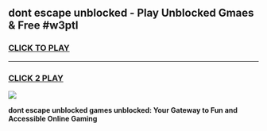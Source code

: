 
## dont escape unblocked - Play Unblocked Gmaes & Free #w3ptl
<h3>
<a href="https://news.freeplayer.one?title=dont_escape_unblocked&ref=24F">CLICK TO PLAY</a></h3>
<hr>

<h3>
<a href="https://news.freeplayer.one?title=dont_escape_unblocked&ref=24F">CLICK 2 PLAY</a>
  
</h3>

<a href="https://news.freeplayer.one?title=dont_escape_unblocked&ref=24F/"><img src="https://clearcache.store/games.png"></a>


**dont escape unblocked games unblocked: Your Gateway to Fun and Accessible Online Gaming**
